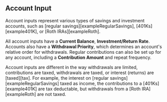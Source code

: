 ## Account Input

Account inputs represent various types of savings and investment accounts,
such as [regular savings][exampleRegularSavings], [401Ks][example401K], or [Roth IRAs][exampleRoth].

All account inputs have a __Current Balance__, 
__Investment/Return Rate__. Accounts also have a __Withdrawal Priority__, which 
determines an account's relative order for withdrawals. Regular 
contributions can also be set up for any account, including a 
__Contribution Amount__ and repeat frequency.

Account inputs are different in the way withdrawals are limited, contributions are taxed, 
withdrawals are taxed, or interest (returns) are [taxed][tax]. For example, the interest on [regular savings][exampleRegularSavings]
taxed as income, the contributions to a [401Ks][example401K] are tax deductable, but withdrawals from a [Roth IRA][exampleRoth]
are not taxed.
